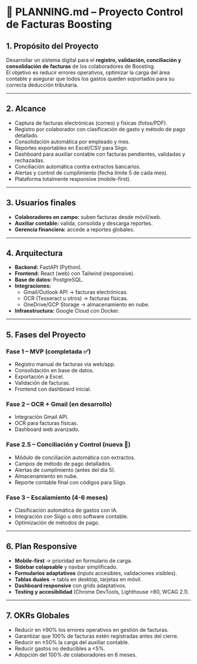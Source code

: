 # 📑 PLANNING.md – Proyecto Control de Facturas Boosting  

## 1. Propósito del Proyecto  
Desarrollar un sistema digital para el **registro, validación, conciliación y consolidación de facturas** de los colaboradores de Boosting.  
El objetivo es reducir errores operativos, optimizar la carga del área contable y asegurar que todos los gastos queden soportados para su correcta deducción tributaria.  

---

## 2. Alcance  
- Captura de facturas electrónicas (correo) y físicas (fotos/PDF).  
- Registro por colaborador con clasificación de gasto y método de pago detallado.  
- Consolidación automática por empleado y mes.  
- Reportes exportables en Excel/CSV para Siigo.  
- Dashboard para auxiliar contable con facturas pendientes, validadas y rechazadas.  
- Conciliación automática contra extractos bancarios.  
- Alertas y control de cumplimiento (fecha límite 5 de cada mes).  
- Plataforma totalmente responsive (mobile-first).  

---

## 3. Usuarios finales  
- **Colaboradores en campo:** suben facturas desde móvil/web.  
- **Auxiliar contable:** valida, consolida y descarga reportes.  
- **Gerencia financiera:** accede a reportes globales.  

---

## 4. Arquitectura  
- **Backend:** FastAPI (Python).  
- **Frontend:** React (web) con Tailwind (responsive).  
- **Base de datos:** PostgreSQL.  
- **Integraciones:**  
  - Gmail/Outlook API → facturas electrónicas.  
  - OCR (Tesseract u otros) → facturas físicas.  
  - OneDrive/GCP Storage → almacenamiento en nube.  
- **Infraestructura:** Google Cloud con Docker.  

---

## 5. Fases del Proyecto  

### Fase 1 – MVP (completada ✅)  
- Registro manual de facturas vía web/app.  
- Consolidación en base de datos.  
- Exportación a Excel.  
- Validación de facturas.  
- Frontend con dashboard inicial.  

### Fase 2 – OCR + Gmail (en desarrollo)  
- Integración Gmail API.  
- OCR para facturas físicas.  
- Dashboard web avanzado.  

### Fase 2.5 – Conciliación y Control (nueva 🚀)  
- Módulo de conciliación automática con extractos.  
- Campos de método de pago detallados.  
- Alertas de cumplimiento (antes del día 5).  
- Almacenamiento en nube.  
- Reporte contable final con códigos para Siigo.  

### Fase 3 – Escalamiento (4-6 meses)  
- Clasificación automática de gastos con IA.  
- Integración con Siigo u otro software contable.  
- Optimización de métodos de pago.  

---

## 6. Plan Responsive  
- **Mobile-first** → prioridad en formulario de carga.  
- **Sidebar colapsable** y navbar simplificado.  
- **Formularios adaptativos** (inputs accesibles, validaciones visibles).  
- **Tablas duales** → tabla en desktop, tarjetas en móvil.  
- **Dashboard responsive** con grids adaptativos.  
- **Testing y accesibilidad** (Chrome DevTools, Lighthouse >80, WCAG 2.1).  

---

## 7. OKRs Globales  
- Reducir en ≥90% los errores operativos en gestión de facturas.  
- Garantizar que 100% de facturas estén registradas antes del cierre.  
- Reducir en ≥50% la carga del auxiliar contable.  
- Reducir gastos no deducibles a <5%.  
- Adopción del 100% de colaboradores en 6 meses.  
